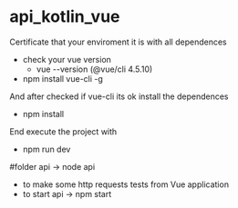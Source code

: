 # api_kotlin_vue

Certificate that your enviroment it is with all dependences

- check your vue version
  - vue --version   (@vue/cli 4.5.10)
- npm install vue-cli -g

And after checked if vue-cli its ok install the dependences

  - npm install

End execute the project with
  - npm run dev


#folder api -> node api
-  to make some http requests tests from Vue application
-  to start api -> npm start
